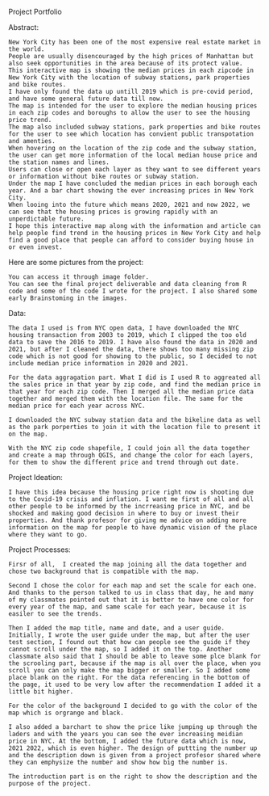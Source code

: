 Project Portfolio

Abstract:

    New York City has been one of the most expensive real estate market in the world. 
    People are usually disencouraged by the high prices of Manhattan but also seek opportunities in the area because of its protect value.
    This interactive map is showing the median prices in each zipcode in New York City with the location of subway stations, park properties and bike routes. 
    I have only found the data up untill 2019 which is pre-covid period, and have some general future data till now. 
    The map is intended for the user to explore the median housing prices in each zip codes and boroughs to allow the user to see the housing price trend.
    The map also included subway stations, park properties and bike routes for the user to see which location has convient public transpotation and amenties. 
    When hovering on the location of the zip code and the subway station, the user can get more information of the local median house price and the station names and lines. 
    Users can close or open each layer as they want to see different years or information without bike routes or subway station. 
    Under the map I have concluded the median prices in each borough each year. And a bar chart showing the ever increasing prices in New York City.
    When looing into the future which means 2020, 2021 and now 2022, we can see that the housing prices is growing rapidly with an unperdictable future.
    I hope this interactive map along with the information and article can help people find trend in the housing prices in New York City and help find a good place that people can afford to consider buying house in or even invest.

Here are some pictures from the project:

    You can access it through image folder.
    You can see the final project deliverable and data cleaning from R code and some of the code I wrote for the project. I also shared some early Brainstoming in the images. 

Data:
    
    The data I used is from NYC open data, I have downloaded the NYC housing transaction from 2003 to 2019, which I clipped the too old data to save the 2016 to 2019. I have also found the data in 2020 and 2021, but after I cleaned the data, there shows too many missing zip code which is not good for showing to the public, so I decided to not include median price information in 2020 and 2021. 

    For the data aggragation part. What I did is I used R to aggreated all the sales price in that year by zip code, and find the median price in that year for each zip code. Then I merged all the median price data together and merged them with the location file. The same for the median price for each year across NYC. 

    I downloaded the NYC subway station data and the bikeline data as well as the park porperties to join it with the location file to present it on the map. 

    With the NYC zip code shapefile, I could join all the data together and create a map through QGIS, and change the color for each layers, for them to show the different price and trend through out date. 

Project Ideation:
    
    I have this idea because the housing price right now is shooting due to the Covid-19 crisis and inflation. I want me first of all and all other people to be informed by the incrreasing price in NYC, and be shocked and making good decision in where to buy or invest their properties. And thank profesor for giving me advice on adding more information on the map for people to have dynamic vision of the place where they want to go.

Project Processes:
    
    Firsr of all,  I created the map joining all the data together and chose two background that is compatible with the map. 

    Second I chose the color for each map and set the scale for each one. And thanks to the person talked to us in class that day, he and many of my classmates pointed out that it is better to have one color for every year of the map, and same scale for each year, because it is easiler to see the trends. 

    Then I added the map title, name and date, and a user guide. Initially, I wrote the user guide under the map, but after the user test section, I found out that how can people see the guide if they cannot scroll under the map, so I added it on the top. Another classmate also said that I should be able to leave some plce blank for the scrooling part, because if the map is all over the place, when you scroll you can only make the map bigger or smaller. So I added some place blank on the right. For the data referencing in the bottom of the page, it used to be very low after the recommendation I added it a little bit higher. 

    For the color of the background I decided to go with the color of the map which is orgrange and black. 

    I also added a barchart to show the price like jumping up through the laders and with the years you can see the ever increasing meidian price in NYC. At the bottom, I added the future data which is now, 2021 2022, which is even higher. The design of puttting the number up and the description down is given from a project profesor shared where they can emphysize the number and show how big the number is. 

    The introduction part is on the right to show the description and the purpose of the project. 



